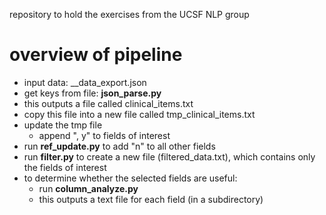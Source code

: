 repository to hold the exercises from the UCSF NLP group

# overview of pipeline
- input data: __data_export.json
- get keys from file: **json_parse.py**
- this outputs a file called clinical_items.txt
- copy this file into a new file called tmp_clinical_items.txt
- update the tmp file
  - append ", y" to fields of interest
- run **ref_update.py** to add "n" to all other fields
- run **filter.py** to create a new file (filtered_data.txt), which contains only the fields of interest
- to determine whether the selected fields are useful:
  - run **column_analyze.py**
  - this outputs a text file for each field (in a subdirectory)
